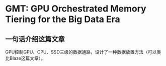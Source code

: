 # GMT: GPU Orchestrated Memory Tiering for the Big  Data Era

## 一句话介绍这篇文章

GPU控制GPU、CPU、SSD三级的数据通路，设计了一种数据放置方法（可以类比Blaze这篇文章）。